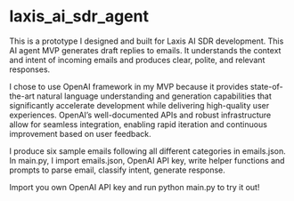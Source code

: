 # laxis_ai_sdr_agent
This is a prototype I designed and built for Laxis AI SDR development. This AI agent MVP generates draft replies to emails. It understands the context and intent of incoming emails and produces clear, polite, and relevant responses.

I chose to use OpenAI framework in my MVP because it provides state-of-the-art natural language understanding and generation capabilities that significantly accelerate development 
while delivering high-quality user experiences. OpenAI’s well-documented APIs and robust infrastructure allow for seamless integration, enabling rapid iteration and continuous improvement based on user feedback. 

I produce six sample emails following all different categories in emails.json. In main.py, I import emails.json, OpenAI API key, write helper functions and prompts to parse email, classify intent, generate response.

Import you own OpenAI API key and run python main.py to try it out!
